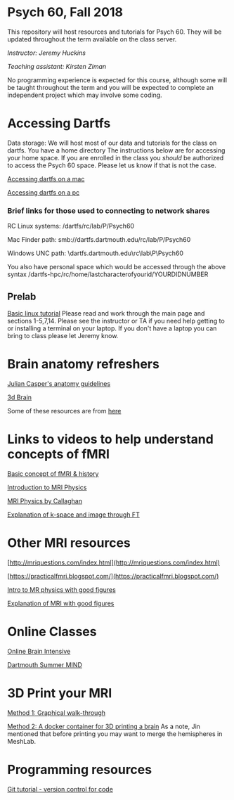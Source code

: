 # Psych 60, Fall 2018
This repository will host resources and tutorials for Psych 60. They will be updated throughout the term available on the class server. 

*Instructor: Jeremy Huckins*

*Teaching assistant: Kirsten Ziman*

No programming experience is expected for this course, although some will be taught throughout the term and you will be expected to complete an independent project which may involve some coding.

# Accessing Dartfs
Data storage: We will host most of our data and tutorials for the class on dartfs. You have a home directory The instructions below are for accessing your home space. If you are enrolled in the class you *should* be authorized to access the Psych 60 space. Please let us know if that is not the case.

[Accessing dartfs on a mac](https://tech.dartmouth.edu/itc/services-support/help-yourself/knowledge-base/access-dartfs-macintosh)

[Accessing dartfs on a pc](https://tech.dartmouth.edu/itc/services-support/help-yourself/knowledge-base/access-dartfs-windows)

### Brief links for those used to connecting to network shares

RC Linux systems:      /dartfs/rc/lab/P/Psych60

Mac Finder path:  smb://dartfs.dartmouth.edu/rc/lab/P/Psych60

Windows UNC path:     \\dartfs.dartmouth.edu\rc\lab\P\Psych60

You also have personal space which would be accessed through the above syntax /dartfs-hpc/rc/home/lastcharacterofyourid/YOURDIDNUMBER


## Prelab
[ Basic linux tutorial](https://ryanstutorials.net/linuxtutorial/) Please read and work through the main page and sections 1-5,7,14. Please see the instructor or TA if you need help getting to or installing a terminal on your laptop. If you don't have a laptop you can bring to class please let Jeremy know.



# Brain anatomy refreshers

[Julian Casper's anatomy guidelines](https://www.humanbrainmapping.org/files/2017/ED%20Courses/Course%20Materials/Anatomy_Caspers_Julian.pdf)

[3d Brain](https://www.brainfacts.org/3D-Brain#intro=false&focus=Brain-cerebral_hemisphere-right)

Some of these resources are from [here](https://pbeukema.github.io/labhacks/#fmri)

# Links to videos to help understand concepts of fMRI

[Basic concept of fMRI & history](https://www.youtube.com/watch?v=djAxjtN_7VE)

[Introduction to MRI Physics](https://www.youtube.com/watch?v=Ok9ILIYzmaY)

[MRI Physics by Callaghan](http://mriquestions.com/callaghan-videos-on-nmr.html)

[Explanation of k-space and image through FT](https://www.youtube.com/watch?v=FI5frNsRTI4)

# Other MRI resources
[http://mriquestions.com/index.html](http://mriquestions.com/index.html)

[https://practicalfmri.blogspot.com/](https://practicalfmri.blogspot.com/)

[Intro to MR physics with good figures](https://mrimaster.com/physics%20intro.html)

[Explanation of MRI with good figures](https://www.researchgate.net/publication/49645994_Cardiovascular_magnetic_resonance_physics_for_clinicians_Part_I)

# Online Classes
[Online Brain Intensive](https://www.onlinebrainintensive.com/)

[Dartmouth Summer MIND](https://summer-mind.github.io/2017.html)

# 3D Print your MRI
[Method 1: Graphical walk-through](https://imgur.com/a/3mFsX)

[Method 2: A docker container for 3D printing a brain](https://github.com/danjonpeterson/brain_printer)
As a note, Jin mentioned that before printing you may want to merge the hemispheres in MeshLab.

# Programming resources
[Git tutorial - version control for code](https://swcarpentry.github.io/git-novice/)

